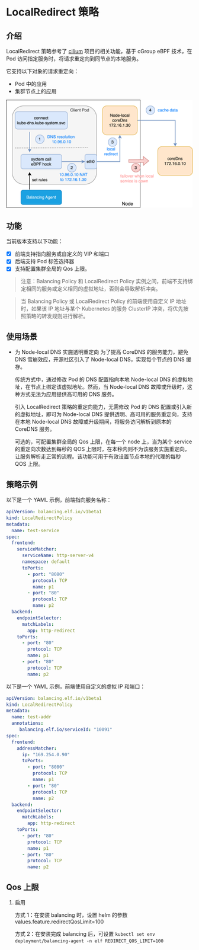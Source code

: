 # LocalRedirect 策略

## 介绍

LocalRedirect 策略参考了 [cilium](https://github.com/cilium/cilium) 项目的相关功能，基于 cGroup eBPF 技术，在 Pod 访问指定服务时，将请求重定向到同节点的本地服务。

它支持以下对象的请求重定向：
* Pod 中的应用
* 集群节点上的应用

![重定向示意图](../images/localRedirect.png)

## 功能

当前版本支持以下功能：

* [x] 前端支持指向服务或自定义的 VIP 和端口
* [x] 后端支持 Pod 标签选择器
* [x] 支持配置集群全局的 Qos 上限。

> 注意：Balancing Policy 和 LocalRedirect Policy 实例之间，前端不支持绑定相同的服务或定义相同的虚拟地址，否则会导致解析冲突。

> 当 Balancing Policy 或 LocalRedirect Policy 的前端使用自定义 IP 地址时，如果该 IP 地址与某个 Kubernetes 的服务 ClusterIP 冲突，将优先按照策略的转发规则进行解析。

## 使用场景

* 为 Node-local DNS 实施透明重定向
  为了提高 CoreDNS 的服务能力，避免 DNS 雪崩效应，开源社区引入了 Node-local DNS，实现每个节点的 DNS 缓存。

  传统方式中，通过修改 Pod 的 DNS 配置指向本地 Node-local DNS 的虚拟地址，在节点上绑定该虚拟地址。然而，当 Node-local DNS 故障或升级时，这种方式无法为应用提供高可用的 DNS 服务。

  引入 LocalRedirect 策略的重定向能力，无需修改 Pod 的 DNS 配置或引入新的虚拟地址，即可为 Node-local DNS 提供透明、高可用的服务重定向，支持在本地 Node-local DNS 故障或升级期间，将服务访问解析到原本的 CoreDNS 服务。

  可选的，可配置集群全局的 Qos 上限，在每一个 node 上，当为某个 service 的重定向次数达到每秒的 QOS 上限时，在本秒内则不为该服务实施重定向，让服务解析走正常的流程。该功能可用于有效设置节点本地的代理的每秒 QOS 上限。

## 策略示例

以下是一个 YAML 示例，前端指向服务名称：

```yaml
apiVersion: balancing.elf.io/v1beta1
kind: LocalRedirectPolicy
metadata:
  name: test-service
spec:
  frontend:
    serviceMatcher:
      serviceName: http-server-v4
      namespace: default
      toPorts:
        - port: "8080"
          protocol: TCP
          name: p1
        - port: "80"
          protocol: TCP
          name: p2
  backend:
    endpointSelector:
      matchLabels:
        app: http-redirect
    toPorts:
      - port: "80"
        protocol: TCP
        name: p1
      - port: "80"
        protocol: TCP
        name: p2
```

以下是一个 YAML 示例，前端使用自定义的虚拟 IP 和端口：

```yaml
apiVersion: balancing.elf.io/v1beta1
kind: LocalRedirectPolicy
metadata:
  name: test-addr
  annotations:
     balancing.elf.io/serviceId: "10091"
spec:
  frontend:
    addressMatcher:
      ip: "169.254.0.90"
      toPorts:
        - port: "8080"
          protocol: TCP
          name: p1
        - port: "80"
          protocol: TCP
          name: p2
  backend:
    endpointSelector:
      matchLabels:
        app: http-redirect
    toPorts:
      - port: "80"
        protocol: TCP
        name: p1
      - port: "80"
        protocol: TCP
        name: p2
```

## Qos 上限

1. 启用

    方式 1：在安装 balancing 时，设置 helm 的参数 values.feature.redirectQosLimit=100

    方式 2：在安装完成 balancing 后，可设置 `kubectl set env deployment/balancing-agent -n elf REDIRECT_QOS_LIMIT=100`


